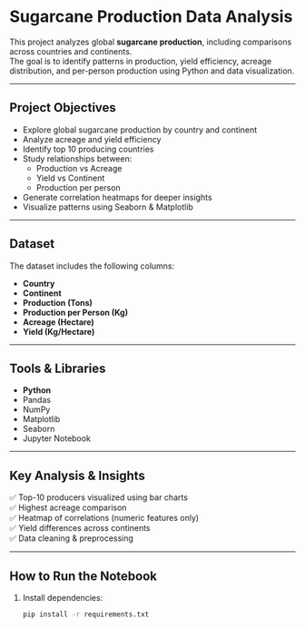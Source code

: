 #  Sugarcane Production Data Analysis

This project analyzes global **sugarcane production**, including comparisons across countries and continents.  
The goal is to identify patterns in production, yield efficiency, acreage distribution, and per-person production using Python and data visualization.

---

##  Project Objectives
- Explore global sugarcane production by country and continent  
- Analyze acreage and yield efficiency  
- Identify top 10 producing countries  
- Study relationships between:
  - Production vs Acreage  
  - Yield vs Continent  
  - Production per person  
- Generate correlation heatmaps for deeper insights  
- Visualize patterns using Seaborn & Matplotlib  

---

##  Dataset
The dataset includes the following columns:
- **Country**
- **Continent**
- **Production (Tons)**
- **Production per Person (Kg)**
- **Acreage (Hectare)**
- **Yield (Kg/Hectare)**

---

##  Tools & Libraries
- **Python**
- Pandas  
- NumPy  
- Matplotlib  
- Seaborn  
- Jupyter Notebook  

---

##  Key Analysis & Insights
✅ Top-10 producers visualized using bar charts  
✅ Highest acreage comparison  
✅ Heatmap of correlations (numeric features only)  
✅ Yield differences across continents  
✅ Data cleaning & preprocessing  

---

##  How to Run the Notebook
1. Install dependencies:
   ```bash
   pip install -r requirements.txt
